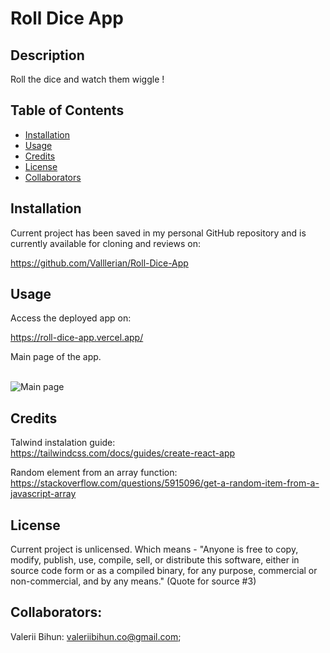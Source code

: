 # Roll Dice App

## Description

Roll the dice and watch them wiggle !

## Table of Contents
- [Installation](#installation)
- [Usage](#usage)
- [Credits](#credits)
- [License](#license)
- [Collaborators](#Collaborators)


## Installation
Current project has been saved in my personal GitHub repository and is currently available for cloning and reviews on:

https://github.com/Valllerian/Roll-Dice-App

## Usage

Access the deployed app on: 

https://roll-dice-app.vercel.app/



Main page of the app.

<br>
<img alt="Main page" src="./assets/image01.jpg" />
<br>



## Credits

Talwind instalation guide: 
<br>
https://tailwindcss.com/docs/guides/create-react-app

Random element from an array function: 
<br>
https://stackoverflow.com/questions/5915096/get-a-random-item-from-a-javascript-array


## License
Current project is unlicensed. Which means - "Anyone is free to copy, modify, publish, use, compile, sell, or
distribute this software, either in source code form or as a compiled
binary, for any purpose, commercial or non-commercial, and by any
means." (Quote for source #3)

## Collaborators:

Valerii Bihun: valeriibihun.co@gmail.com;
